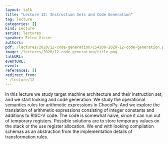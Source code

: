 ```yaml
---
layout: talk
title: "Lecture 12: Instruction Sets and Code Generation"
tag: lecture
categories: []
kind: Lecture
series: lectures
speaker: Eelco Visser
authors:
pdf: /lectures/2020/12-code-generation/CS4200-2020-12-code-generation.pdf
image: /lectures/2020/12-code-generation/title.png
talkURL:
eventURL:
event:
references: []
redirect_from:
- /lecture/12
---
```


In this lecture we study target machine architecture and their instruction set, and we start looking and code generation. We study the operational semantics rules for arithmetic expressions in ChocoPy. And we explore the translation of arithmetic expressions consisting of integer constants and additions to RISC-V code. The code is somewhat naive, since it can run out of temporary registers. Possible solutions are to store temporary values on the stack or the use register allocation.
We end with looking compilation schemas as an abstraction from the implementation details of transformation rules.
